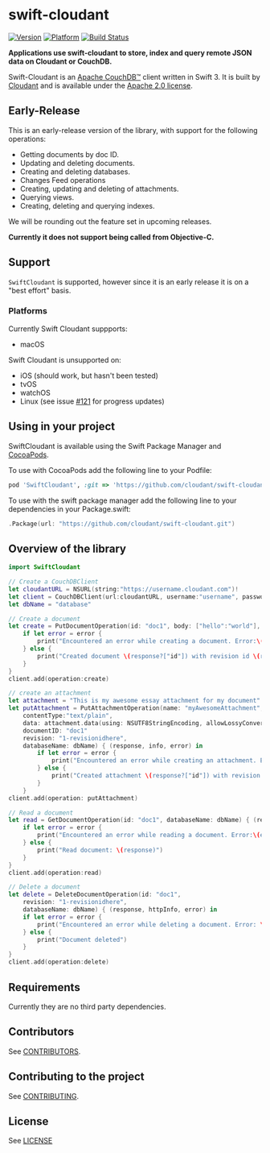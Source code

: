 # swift-cloudant
[![Version](http://cocoapod-badges.herokuapp.com/v/SwiftCloudant/badge.png)](http://cocoadocs.org/docsets/SwiftCloudant)
[![Platform](http://cocoapod-badges.herokuapp.com/p/CDTDatastore/SwiftCloudant.png)](http://cocoadocs.org/docsets/SwiftCloudant)
[![Build Status](https://travis-ci.org/cloudant/swift-cloudant.png?branch=master)](https://travis-ci.org/cloudant/swift-cloudant)

**Applications use swift-cloudant to store, index and query remote
JSON data on Cloudant or CouchDB.**

Swift-Cloudant is an [Apache CouchDB&trade;][acdb] client written in Swift 3. It
is built by [Cloudant](https://cloudant.com) and is available under the
[Apache 2.0 license][ap2].

[ap2]: https://github.com/cloudant/sync-android/blob/master/LICENSE
[acdb]: http://couchdb.apache.org/

## Early-Release

This is an early-release version of the library, with support for the following operations:

- Getting documents by doc ID.
- Updating and deleting documents.
- Creating and deleting databases.
- Changes Feed operations
- Creating, updating and deleting of attachments.
- Querying views.
- Creating, deleting and querying indexes.

We will be rounding out the feature set in upcoming releases.

**Currently it does not support being called from Objective-C.**

## Support

`SwiftCloudant` is supported, however since it is an early release it is
on a "best effort" basis.

### Platforms

Currently Swift Cloudant suppports:

- macOS


Swift Cloudant is unsupported on:

- iOS (should work, but hasn't been tested)
- tvOS
- watchOS
- Linux (see issue [#121][linux] for progress updates)

[linux]:https://github.com/cloudant/swift-cloudant/issues/121

## Using in your project

SwiftCloudant is available using the Swift Package Manager and [CocoaPods](http://cocoapods.org).

To use with CocoaPods add the following line to your Podfile:

```ruby
pod 'SwiftCloudant', :git => 'https://github.com/cloudant/swift-cloudant.git'
```

To use with the swift package manager add the following line to your dependencies
in your Package.swift:
```swift
.Package(url: "https://github.com/cloudant/swift-cloudant.git")
```
## <a name="overview"></a>Overview of the library
```swift
import SwiftCloudant

// Create a CouchDBClient
let cloudantURL = NSURL(string:"https://username.cloudant.com")!
let client = CouchDBClient(url:cloudantURL, username:"username", password:"password")
let dbName = "database"

// Create a document
let create = PutDocumentOperation(id: "doc1", body: ["hello":"world"], databaseName: dbName) {(response, httpInfo, error) in
    if let error = error {
        print("Encountered an error while creating a document. Error:\(error)")
    } else {
        print("Created document \(response?["id"]) with revision id \(response?["rev"])")
    }
}
client.add(operation:create)

// create an attachment
let attachment = "This is my awesome essay attachment for my document"
let putAttachment = PutAttachmentOperation(name: "myAwesomeAttachment",
    contentType:"text/plain",
    data: attachment.data(using: NSUTF8StringEncoding, allowLossyConversion: false),
    documentID: "doc1"
    revision: "1-revisionidhere",
    databaseName: dbName) { (response, info, error) in
        if let error = error {
            print("Encountered an error while creating an attachment. Error:\(error)")
        } else {
            print("Created attachment \(response?["id"]) with revision id \(response?["rev"])")
        }       
    }   
client.add(operation: putAttachment)

// Read a document
let read = GetDocumentOperation(id: "doc1", databaseName: dbName) { (response, httpInfo, error) in
    if let error = error {
        print("Encountered an error while reading a document. Error:\(error)")
    } else {
        print("Read document: \(response)")
    }   
}
client.add(operation:read)

// Delete a document
let delete = DeleteDocumentOperation(id: "doc1",
    revision: "1-revisionidhere",
    databaseName: dbName) { (response, httpInfo, error) in
    if let error = error {
        print("Encountered an error while deleting a document. Error: \(error)")
    } else {
        print("Document deleted")
    }   
}
client.add(operation:delete)
```
## Requirements

Currently they are no third party dependencies.

## Contributors

See [CONTRIBUTORS](CONTRIBUTORS).

## Contributing to the project

See [CONTRIBUTING](CONTRIBUTING.md).

## License

See [LICENSE](LICENSE)
